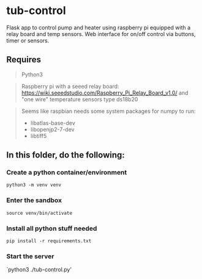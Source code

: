 # tub-control
Flask app to control pump and heater using raspberry pi equipped with a relay
board and temp sensors. Web interface for on/off control via buttons, timer
or sensors.

## Requires
> Python3

> Raspberry pi with a seeed relay board: https://wiki.seeedstudio.com/Raspberry_Pi_Relay_Board_v1.0/
> and "one wire" temperature sensors type ds18b20

> Seems like raspbian needs some system packages for numpy to run:
> - libatlas-base-dev
> - libopenjp2-7-dev
> - libtiff5

## In this folder, do the following:
### Create a python container/environment
`python3 -m venv venv`
### Enter the sandbox
`source venv/bin/activate`
### Install all python stuff needed
`pip install -r requirements.txt`
### Start the server
`python3 ./tub-control.py'
